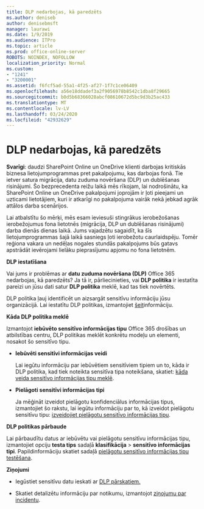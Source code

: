 ```yaml
---
title: DLP nedarbojas, kā paredzēts
ms.author: deniseb
author: denisebmsft
manager: laurawi
ms.date: 1/9/2019
ms.audience: ITPro
ms.topic: article
ms.prod: office-online-server
ROBOTS: NOINDEX, NOFOLLOW
localization_priority: Normal
ms.custom:
- "1241"
- "3200001"
ms.assetid: f6fcf5ad-55a1-4f25-af27-1f7c1ce06409
ms.openlocfilehash: a56e18ddadef3a2f9056978b8542c1dba8f29665
ms.sourcegitcommit: b0d5b68366028abcf08610672d5bc9d3b25ac433
ms.translationtype: MT
ms.contentlocale: lv-LV
ms.lasthandoff: 03/24/2020
ms.locfileid: "42932629"
---
```

# <a name="dlp-not-working-as-expected"></a>DLP nedarbojas, kā paredzēts

**Svarīgi**: daudzi SharePoint Online un OneDrive klienti darbojas kritiskās biznesa lietojumprogrammas pret pakalpojumu, kas darbojas fonā. Tie ietver satura migrācija, datu zuduma novēršana (DLP) un dublēšanas risinājumi. Šo bezprecedenta reižu laikā mēs rīkojam, lai nodrošinātu, ka SharePoint Online un OneDrive pakalpojumi joprojām ir ļoti pieejami un uzticami lietotājiem, kuri ir atkarīgi no pakalpojuma vairāk nekā jebkad agrāk attālos darba scenārijos.

Lai atbalstītu šo mērķi, mēs esam ieviesuši stingrākus ierobežošanas ierobežojumus fona lietotnēs (migrācija, DLP un dublēšanas risinājumi) darba dienās dienas laikā. Jums vajadzētu sagaidīt, ka šīs lietojumprogrammas šajā laikā sasniegs ļoti ierobežotu caurlaidspēju. Tomēr reģiona vakara un nedēļas nogales stundās pakalpojums būs gatavs apstrādāt ievērojami lielāku pieprasījumu apjomu no fona lietotnēm.

 **DLP iestatīšana**

Vai jums ir problēmas ar **datu zuduma novēršana (DLP)** Office 365 nedarbojas, kā paredzēts? Ja tā ir, pārliecinieties, vai **DLP politika** ir iestatīta pareizi un jūsu dati satur **DLP politika** meklē, kad tas tiek novērtēts.
  
DLP politika ļauj identificēt un aizsargāt sensitīvu informāciju jūsu organizācijā. Lai iestatītu DLP politikas, izmantojiet [šeit](https://docs.microsoft.com/office365/securitycompliance/prevent-data-loss#set-up-dlp)informāciju.
  
 **Kāda DLP politika meklē**
  
Izmantojot **iebūvēto sensitīvo informācijas tipu** Office 365 drošības un atbilstības centru, DLP politikas meklēt konkrētu modeļu un elementi, nosakot šo sensitīvo tipu.
  
- **Iebūvēti sensitīvi informācijas veidi**

    Lai iegūtu informāciju par iebūvētiem sensitīviem tipiem un to, kāda ir DLP politika, kad tiek noteikta sensitīva tipa noteikšana, skatiet: [kāda veida sensitīvo informācijas tipu meklē](https://docs.microsoft.com/office365/securitycompliance/what-the-sensitive-information-types-look-for).

- **Pielāgoti sensitīvi informācijas tipi**

    Ja mēģināt izveidot pielāgotu konfidenciālus informācijas tipus, izmantojiet šo rakstu, lai iegūtu informāciju par to, kā izveidot pielāgotu sensitīvu tipu: [izveidojiet pielāgotu sensitīvo informācijas tipu](https://docs.microsoft.com/office365/securitycompliance/create-a-custom-sensitive-information-type).

**DLP politikas pārbaude**

Lai pārbaudītu datus ar iebūvētu vai pielāgotu sensitīvu informācijas tipu, izmantojiet opciju **testa tips** sadaļā **klasifikācija** > **sensitīvo informācijas tipi**. Papildinformāciju skatiet sadaļā [pielāgotu sensitīvo informācijas tipu testēšana](https://docs.microsoft.com/office365/securitycompliance/create-a-custom-sensitive-information-type#test-custom-sensitive-information-types-in-the-security--compliance-center).

 **Ziņojumi**
  
- Iegūstiet sensitīvu datu ieskati ar [DLP pārskatiem.](https://docs.microsoft.com/office365/securitycompliance/data-loss-prevention-policies#dlp-reports)

- Skatiet detalizētu informāciju par notikumu, izmantojot [ziņojumu par incidentu](https://docs.microsoft.com/office365/securitycompliance/data-loss-prevention-policies#incident-reports).
